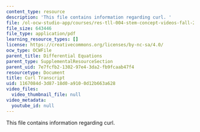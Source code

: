 ```yaml
---
content_type: resource
description: 'This file contains information regarding curl. '
file: /ol-ocw-studio-app/courses/res-tll-004-stem-concept-videos-fall-2013/1167084d3d8718d0a9100d12b663a628_MITRES_TLL-004F13_Curl.pdf
file_size: 643446
file_type: application/pdf
learning_resource_types: []
license: https://creativecommons.org/licenses/by-nc-sa/4.0/
ocw_type: OCWFile
parent_title: Differential Equations
parent_type: SupplementalResourceSection
parent_uid: 7e7fcfb2-1302-97e4-3da2-fb9fcaab47f4
resourcetype: Document
title: Curl Transcript
uid: 1167084d-3d87-18d0-a910-0d12b663a628
video_files:
  video_thumbnail_file: null
video_metadata:
  youtube_id: null
---
```

This file contains information regarding curl. 